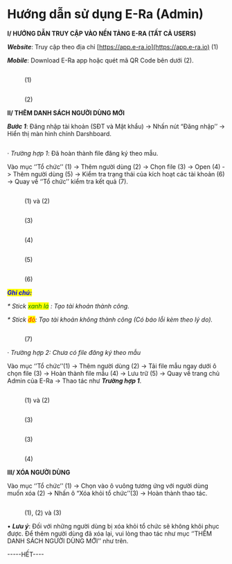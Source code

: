 # Hướng dẫn sử dụng E-Ra (Admin)

**I/ HƯỚNG DẪN TRUY CẬP VÀO NỀN TẢNG E-RA (TẤT CẢ USERS)**

_**Website**_: Truy cập theo địa chỉ [https://app.e-ra.io](https://app.e-ra.io) (1)

_**Mobile**_: Download E-Ra app hoặc quét mã QR Code bên dưới (2).

<figure><img src="../../.gitbook/assets/Picture1 (1).png" alt=""><figcaption><p>(1)</p></figcaption></figure>

<figure><img src="../../.gitbook/assets/Picture2 (1).png" alt=""><figcaption><p>(2)</p></figcaption></figure>

**II/ THÊM DANH SÁCH NGƯỜI DÙNG MỚI**

_**Bước 1**_: Đăng nhập tài khoản (SĐT và Mật khẩu) -> Nhấn nút “Đăng nhập’’ -> Hiển thị màn hình chính Darshboard.

<figure><img src="../../.gitbook/assets/Picture3 (1).png" alt=""><figcaption></figcaption></figure>

·         _Trường hợp 1_: Đã hoàn thành file đăng ký theo mẫu.

Vào mục ‘’Tổ chức’’ (1) -> Thêm người dùng (2) -> Chọn file (3) -> Open (4) -> Thêm người dùng (5) -> Kiểm tra trạng thái của kích hoạt các tài khoản (6) -> Quay về ‘’Tổ chức’’ kiểm tra kết quả (7).

<figure><img src="../../.gitbook/assets/Picture4 (1).png" alt=""><figcaption><p>(1) và (2)</p></figcaption></figure>

<figure><img src="../../.gitbook/assets/Picture6 (1).png" alt=""><figcaption><p>(3)</p></figcaption></figure>

<figure><img src="../../.gitbook/assets/Picture7 (1).png" alt=""><figcaption><p>(4)</p></figcaption></figure>

<figure><img src="../../.gitbook/assets/Picture 7+ (1).png" alt=""><figcaption><p>(5)</p></figcaption></figure>

<figure><img src="../../.gitbook/assets/Picture9 (1).png" alt=""><figcaption><p>(6)</p></figcaption></figure>

_<mark style="color:blue;">**Ghi chú:**</mark>_

_\* Stick <mark style="color:green;">xanh lá</mark> : Tạo tài khoản thành công._

_\* Stick <mark style="color:red;">đỏ</mark>: Tạo tài khoản không thành công (Có báo lỗi kèm theo lý do)._

<figure><img src="../../.gitbook/assets/Picture10 (1).png" alt=""><figcaption><p>(7)</p></figcaption></figure>

·         _Trường hợp 2: Chưa có file đăng ký theo mẫu_

&#x20;

Vào mục ‘’Tổ chức’’(1) -> Thêm người dùng (2) -> Tải file mẫu ngay dưới ô chọn file (3) -> Hoàn thành file mẫu (4) -> Lưu trữ (5) -> Quay về trang chủ Admin của E-Ra -> Thao tác như _**Trường hợp 1**_.

<figure><img src="../../.gitbook/assets/Picture11 (1).png" alt=""><figcaption><p>(1) và (2)</p></figcaption></figure>

<figure><img src="../../.gitbook/assets/Picture12 (1).png" alt=""><figcaption><p>(3)</p></figcaption></figure>

<figure><img src="../../.gitbook/assets/Picture13 (1).png" alt=""><figcaption><p>(3)</p></figcaption></figure>

<figure><img src="../../.gitbook/assets/Picture 111111.png" alt=""><figcaption><p>(4)</p></figcaption></figure>

**III/ XÓA NGƯỜI DÙNG**

Vào mục ‘’Tổ chức’’ (1) -> Chọn vào ô vuông tương ứng với người dùng muốn xóa (2) -> Nhấn ô “Xóa khỏi tổ chức’’(3) -> Hoàn thành thao tác.

<figure><img src="../../.gitbook/assets/Picture15 (1).png" alt=""><figcaption><p>(1), (2) và (3)</p></figcaption></figure>

• _**Lưu ý**_: Đối với những người dùng bị xóa khỏi tổ chức sẽ không khôi phục được. Để thêm người dùng đã xóa lại, vui lòng thao tác như mục ‘’THÊM DANH SÁCH NGƯỜI DÙNG MỚI’’ như trên.

&#x20;

&#x20;                                                                      \-----HẾT----
